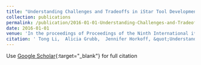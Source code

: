 ```yaml
---
title: "Understanding Challenges and Tradeoffs in iStar Tool Development"
collection: publications
permalink: /publication/2016-01-01-Understanding-Challenges-and-Tradeoffs-in-iStar-Tool-Development
date: 2016-01-01
venue: 'In the proceedings of Proceedings of the Ninth International i* Workshop normalfont (bf iStar)'
citation: ' Tong Li,  Alicia Grubb,  Jennifer Horkoff, &quot;Understanding Challenges and Tradeoffs in iStar Tool Development.&quot; In the proceedings of Proceedings of the Ninth International i* Workshop normalfont (bf iStar), 2016.'
---
```

Use [Google Scholar](https://scholar.google.com/scholar?q=Understanding+Challenges+and+Tradeoffs+in+iStar+Tool+Development){:target="_blank"} for full citation